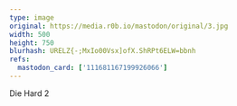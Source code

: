 ```yaml
---
type: image
original: https://media.r0b.io/mastodon/original/3.jpg
width: 500
height: 750
blurhash: URELZ{-;MxIo00Vsx]ofX.ShRPt6ELW=bbnh
refs:
  mastodon_card: ['111681167199926066']
---
```


Die Hard 2
